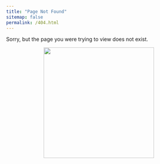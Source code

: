 ```yaml
---
title: "Page Not Found"
sitemap: false
permalink: /404.html
---
```


Sorry, but the page you were trying to view does not exist.

<div align="center">
    <img src="https://the-gtn.github.io/files/hello.gif" align="center" height="" width="300" />
</div>
